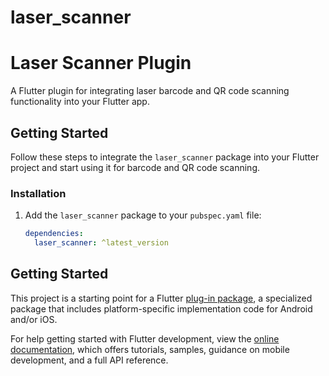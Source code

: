 # laser_scanner

# Laser Scanner Plugin

A Flutter plugin for integrating laser barcode and QR code scanning functionality into your Flutter app.

## Getting Started

Follow these steps to integrate the `laser_scanner` package into your Flutter project and start using it for barcode and QR code scanning.

### Installation

1. Add the `laser_scanner` package to your `pubspec.yaml` file:

   ```yaml
   dependencies:
     laser_scanner: ^latest_version

## Getting Started

This project is a starting point for a Flutter
[plug-in package](https://flutter.dev/developing-packages/),
a specialized package that includes platform-specific implementation code for
Android and/or iOS.

For help getting started with Flutter development, view the
[online documentation](https://flutter.dev/docs), which offers tutorials,
samples, guidance on mobile development, and a full API reference.

